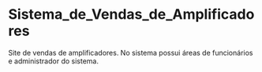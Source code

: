 # Sistema_de_Vendas_de_Amplificadores
Site de vendas de amplificadores. No sistema possui áreas de funcionários e administrador do sistema.
